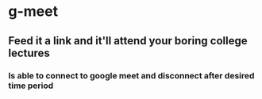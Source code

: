 # g-meet
## Feed it a link and it'll attend your boring college lectures
### Is able to connect to google meet and disconnect after desired time period
